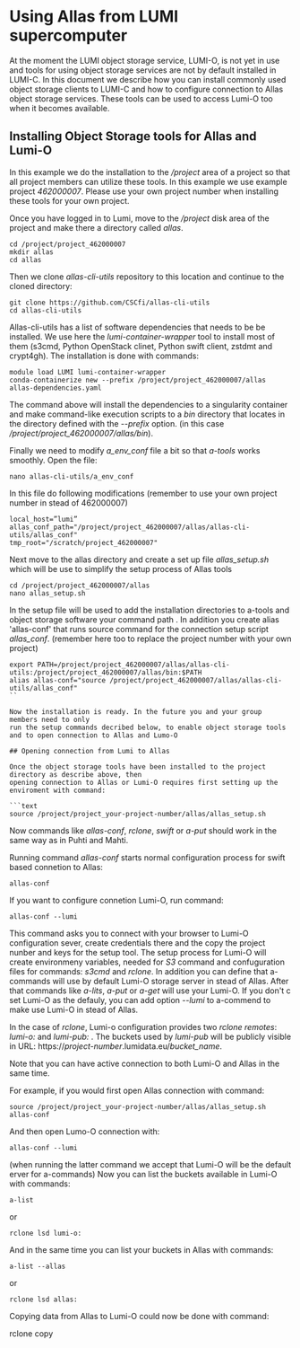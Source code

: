 # Using Allas from LUMI supercomputer


At the moment the LUMI object storage service, LUMI-O, is not yet in use and tools for 
using object storage services are not by default installed in LUMI-C. 
In this document we describe how you can install commonly used object storage clients 
to LUMI-C and how to configure connection to Allas object storage services. These tools 
can be used to access Lumi-O too when it becomes available.


## Installing Object Storage tools for Allas and Lumi-O

In this example we do the installation to the _/project_ area of a project so that 
all project members can utilize these tools. In this example we use example project _462000007_. 
Please use your own project number when installing these tools for your own project.

Once you have logged in to Lumi, move to the _/project_ disk area of the project and make there a directory called _allas_.

```text
cd /project/project_462000007
mkdir allas
cd allas
```
Then we clone _allas-cli-utils_ repository to this location and continue to the cloned directory:
 
```text
git clone https://github.com/CSCfi/allas-cli-utils  
cd allas-cli-utils
```
      
Allas-cli-utils has a list of software dependencies that needs to be be installed. We use here the 
_lumi-container-wrapper_ tool to install most of them (s3cmd, Python OpenStack clinet, Python swift client,
zstdmt and crypt4gh). The installation is done with commands:

```text
module load LUMI lumi-container-wrapper
conda-containerize new --prefix /project/project_462000007/allas allas-dependencies.yaml
```
The command above will install the dependencies to a singularity container and make command-like 
execution scripts to a _bin_ directory that locates in the directory defined with the _--prefix_ option.
(in this case _/project/project_462000007/allas/bin_).

Finally we need to modify _a_env_conf_ file a bit so that _a-tools_ works smoothly.
Open the file:
```text
nano allas-cli-utils/a_env_conf
```

In this file do following modifications (remember to use your own project number in stead of
462000007)

```text
local_host=”lumi”
allas_conf_path="/project/project_462000007/allas/allas-cli-utils/allas_conf"
tmp_root="/scratch/project_462000007"
```

Next move to the allas directory and create a set up file _allas_setup.sh_ 
which will be use to simplify the setup process of Allas tools

```text
cd /project/project_462000007/allas 
nano allas_setup.sh
```
In the setup file will be used to add the installation directories to a-tools and object storage software 
your command path . In addition you create alias 'allas-conf' that runs source command for the 
connection setup script _allas_conf_. (remember here too to replace the project number with your own project)


```text
export PATH=/project/project_462000007/allas/allas-cli-utils:/project/project_462000007/allas/bin:$PATH
alias allas-conf="source /project/project_462000007/allas/allas-cli-utils/allas_conf"
``

Now the installation is ready. In the future you and your group members need to only 
run the setup commands decribed below, to enable object storage tools and to open connection to Allas and Lumo-O

## Opening connection from Lumi to Allas

Once the object storage tools have been installed to the project directory as describe above, then 
opening connection to Allas or Lumi-O requires first setting up the enviroment with command:

```text
source /project/project_your-project-number/allas/allas_setup.sh
```

Now commands like _allas-conf_, _rclone_, _swift_ or _a-put_ should work in the same way as in Puhti and Mahti.

Running command _allas-conf_ starts normal configuration process for swift based connetion to Allas:

```text
allas-conf
```

If you want to configure connetion Lumi-O, run command:
```text
allas-conf --lumi
```
This command asks you to connect with your browser to Lumi-O configuration sever, create credentials there and the copy the project nunber 
and keys for the setup tool. The setup process for Lumi-O will create environmeny variables, needed for _S3_ command and confuguration files for commands: _s3cmd_ and _rclone_. In addition you can define that a-commands will use by default Lumi-O storage server in stead of Allas. After that commands like _a-lits_, _a-put_ or _a-get_ will use your Lumi-O. If you don't c set Lumi-O as the defauly, you can add option _--lumi_ to a-commend to make use Lumi-O in stead of Allas. 

In the case of _rclone_,  Lumi-o configuration provides two _rclone remotes_: _lumi-o:_ and _lumi-pub:_ . The buckets used by _lumi-pub_ will be publicly visible in URL: https://_project-number_.lumidata.eu/_bucket_name_.

Note that you can have active connection to both Lumi-O and Allas in the same time.

For example, if you would first open Allas connection with command:

```text
source /project/project_your-project-number/allas/allas_setup.sh
allas-conf
```
And then open Lumo-O connection with:
```text
allas-conf --lumi
```
(when running the latter command we accept that Lumi-O will be the default erver for a-commands)
Now you can list the buckets available in Lumi-O with commands:

```text
a-list
```
or 
```text
rclone lsd lumi-o:
```
And in the same time you can list your buckets in Allas with commands:

```text
a-list --allas
```
or 
```text
rclone lsd allas:
```

Copying data from Allas to Lumi-O could now be done with command:

rclone copy

